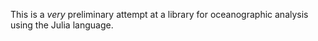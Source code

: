 This is a *very* preliminary attempt at a library for oceanographic analysis
using the Julia language.
